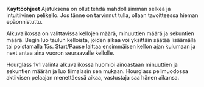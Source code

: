 **Kayttöohjeet**
Ajatuksena on ollut tehdä mahdollisimman selkeä ja intuitiivinen pelikello. Jos tänne on tarvinnut tulla, ollaan tavoitteessa hieman epäonnistuttu.

Alkuvalikossa on valittavissa kellojen määrä, minuuttien määrä ja sekuntien määrä. Begin luo taulun kelloista, joiden aikaa voi yksittäin säätää lisäämällä tai poistamalla 15s. Start/Pause laittaa ensimmäisen kellon ajan kulumaan ja next antaa aina vuoron seuraavalle kellolle.

Hourglass 1v1 valinta alkuvalikossa huomioi ainoastaan minuuttien ja sekuntien määrän ja luo tiimalasin sen mukaan. Hourglass pelimuodossa aktiivisen pelaajan menettäessä aikaa, vastustaja saa hänen aikansa.
